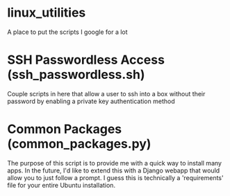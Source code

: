 # linux_utilities
A place to put the scripts I google for a lot

# SSH Passwordless Access (ssh_passwordless.sh)
Couple scripts in here that allow a user to ssh into a box without their password by enabling a private key authentication method

# Common Packages (common_packages.py)
The purpose of this script is to provide me with a quick way to install many apps. In the future, I'd like to extend this with a Django webapp that would allow you to just follow a prompt. I guess this is technically a 'requirements' file for your entire Ubuntu installation.
